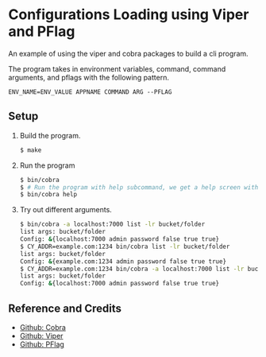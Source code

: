 # Configurations Loading using Viper and PFlag

An example of using the viper and cobra packages to build a cli program.

The program takes in environment variables, command, command arguments, and pflags with the following pattern.

`ENV_NAME=ENV_VALUE APPNAME COMMAND ARG --PFLAG`

## Setup

1. Build the program.

   ```bash
   $ make
   ```

1. Run the program

   ```bash
   $ bin/cobra
   $ # Run the program with help subcommand, we get a help screen with the short descriptor of all commands and pflags.
   $ bin/cobra help
   ```
1. Try out different arguments.

   ```bash
   $ bin/cobra -a localhost:7000 list -lr bucket/folder
   list args: bucket/folder
   Config: &{localhost:7000 admin password false true true}
   $ CY_ADDR=example.com:1234 bin/cobra list -lr bucket/folder
   list args: bucket/folder
   Config: &{example.com:1234 admin password false true true}
   $ CY_ADDR=example.com:1234 bin/cobra -a localhost:7000 list -lr bucket/folder
   list args: bucket/folder
   Config: &{localhost:7000 admin password false true true}
   ```

## Reference and Credits

* [Github: Cobra](https://github.com/spf13/cobra)
* [Github: Viper](https://github.com/spf13/viper)
* [Github: PFlag](https://github.com/spf13/pflag)
